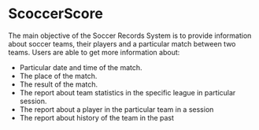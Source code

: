 # ScoccerScore

The main objective of the Soccer Records System is to provide information about soccer teams, their players and a particular match between two teams. Users are able to get more information about:

 - Particular date and time of the match.
 - The place of the match.
 - The result of the match.
 - The report about team statistics in the specific league in particular session.
 - The report about a player in the particular team in a session
 - The report about history of the team in the past
